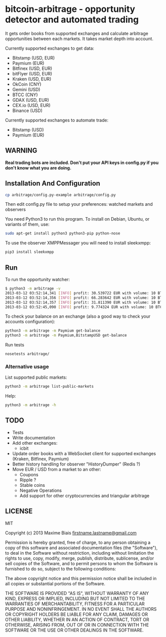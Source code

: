 # bitcoin-arbitrage - opportunity detector and automated trading

It gets order books from supported exchanges and calculate arbitrage
opportunities between each markets. It takes market depth into account.

Currently supported exchanges to get data:

- Bitstamp (USD, EUR)
- Paymium (EUR)
- Bitfinex (USD, EUR)
- bitFlyer (USD, EUR)
- Kraken (USD, EUR)
- OkCoin (CNY)
- Gemini (USD)
- BTCC (CNY)
- GDAX (USD, EUR)
- CEX.io (USD, EUR)
- Binance (USD)

Currently supported exchanges to automate trade:

- Bitstamp (USD)
- Paymium (EUR)

## WARNING

**Real trading bots are included. Don't put your API keys in config.py
if you don't know what you are doing.**

## Installation And Configuration

```sh
cp arbitrage/config.py-example arbitrage/config.py
```

Then edit config.py file to setup your preferences: watched markets
and observers

You need Python3 to run this program. To install on Debian, Ubuntu, or
variants of them, use:

```sh
sudo apt-get install python3 python3-pip python-nose
```

To use the observer XMPPMessager you will need to install sleekxmpp:

```sh
pip3 install sleekxmpp
```

## Run

To run the opportunity watcher:

```sh
$ python3 -m arbitrage -v
2013-03-12 03:52:14,341 [INFO] profit: 30.539722 EUR with volume: 10 BTC - buy at 29.3410 (MtGoxEUR) sell at29.4670 (Bitcoin24EUR) ~10.41%
2013-03-12 03:52:14,356 [INFO] profit: 66.283642 EUR with volume: 10 BTC - buy at 29.3410 (MtGoxEUR) sell at30.0000 (PaymiumEUR) ~22.59%
2013-03-12 03:52:14,357 [INFO] profit: 31.811390 EUR with volume: 10 BTC - buy at 29.3410 (MtGoxEUR) sell at30.0000 (IntersangoEUR) ~10.84%
2013-03-12 03:52:45,090 [INFO] profit: 9.774324 EUR with volume: 10 BTC - buy at 35.3630 (Bitcoin24EUR) sellat 35.4300 (PaymiumEUR) ~2.76%
```

To check your balance on an exchange (also a good way to check your accounts configuration):

```sh
python3 -m arbitrage -m Paymium get-balance
python3 -m arbitrage -m Paymium,BitstampUSD get-balance
```

Run tests

```sh
nosetests arbitrage/
```

### Alternative usage

List supported public markets:

```sh
python3 -m arbitrage list-public-markets
```

Help:

```sh
python3 -m arbitrage -h
```

## TODO

- Tests
- Write documentation
- Add other exchanges:
  - icbit
- Update order books with a WebSocket client for supported exchanges
  (Kraken, Bitfinex, Paymium)
- Better history handling for observer "HistoryDumper" (Redis ?)
- Move EUR / USD from a market to an other:
  - Coupons
  - Ripple ?
  - Stable coins
  - Negative Operations
  - Add support for other cryptocurrencies and triangular arbitrage

## LICENSE

MIT

Copyright (c) 2013 Maxime Biais <firstname.lastname@gmail.com>

Permission is hereby granted, free of charge, to any person obtaining a copy of this software and associated documentation files (the "Software"), to deal in the Software without restriction, including without limitation the rights to use, copy, modify, merge, publish, distribute, sublicense, and/or sell copies of the Software, and to permit persons to whom the Software is furnished to do so, subject to the following conditions:

The above copyright notice and this permission notice shall be included in all copies or substantial portions of the Software.

THE SOFTWARE IS PROVIDED "AS IS", WITHOUT WARRANTY OF ANY KIND, EXPRESS OR IMPLIED, INCLUDING BUT NOT LIMITED TO THE WARRANTIES OF MERCHANTABILITY, FITNESS FOR A PARTICULAR PURPOSE AND NONINFRINGEMENT. IN NO EVENT SHALL THE AUTHORS OR COPYRIGHT HOLDERS BE LIABLE FOR ANY CLAIM, DAMAGES OR OTHER LIABILITY, WHETHER IN AN ACTION OF CONTRACT, TORT OR OTHERWISE, ARISING FROM, OUT OF OR IN CONNECTION WITH THE SOFTWARE OR THE USE OR OTHER DEALINGS IN THE SOFTWARE.
